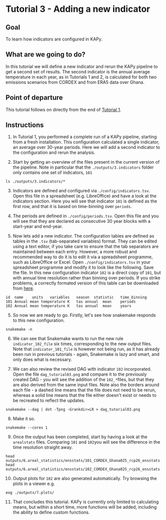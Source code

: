 # Tutorial 3 - Adding a new indicator

## Goal

To learn how indicators are configured in KAPy.

## What are we going to do?

In this tutorial we will define a new indicator and rerun the KAPy pipeline to get a second set of results. The second indicator is the annual average temperature in each year, as in Tutorials 1 and 2, is calculated for both two emissions scenarios from CORDEX and from ERA5 data over Ghana.


## Point of departure

This tutorial follows on directly from the end of [Tutorial 1](Tutorial01.md).

## Instructions

1. In Tutorial 1, you performed a complete run of a KAPy pipeline, starting from a fresh installation. This configuration calculated a single indicator, an average over 30-year periods. Here we will add a second indicator to the configuration and rerun the analysis.

2. Start by getting an overview of the files present in the current version of the pipeline. Note in particular that the `./outputs/3.indicators` folder only contains one set of indicators, `101`
```
ls ./outputs/3.indicators/*
```

3. Indicators are defined and configured via `./config/indicators.tsv`. Open this file in a spreadsheet (e.g. LibreOffice) and have a look at the indicators section. Here you will see that indicator `101` is defined as the first row, and that it is based on time-binning over `periods`. 

4. The periods are defined in `./config/periods.tsv`. Open this file and you will see that they are declared as consecutive 30 year blocks with a start-year and end-year.

4. Now lets add a new indicator. The configuration tables are defined as tables in the `.tsv` (tab-separated variables) format. They can be edited using a text editor, if you take care to ensure that the tab separators are maintained between each entry. However, a more robust and recommended way to do it is to edit it via a spreadsheet programme, such as LibreOffice or Excel. Open `./config/indicators.tsv` in your spreadsheet programme and modify it to look like the following. Save the file. In this new configuration indicator `102` is a direct copy of `101`, but with annual time resolution rather than binning over periods. If you strike problems, a correctly formated version of this table can be downloaded from [here](Tutorial03_files/indicators.tsv).

```
id	name	units	variables	season	statistic	time_binning
101	Annual mean temperature	K	tas	annual	mean	periods
102	Annual mean temperature	K	tas	annual	mean	years
```

5. So now we are ready to go. Firstly, let's see how snakemake responds to this new configuration.
```
snakemake -n
```

6. We can see that Snakemake wants to run the new rule `indicator_102_file` six times, corresponding to the new output files. Note that `indicator_101_file` is however not being run, as it has already been run in previous tutorials - again, Snakemake is lazy and smart, and only does what is necessary.

7. We can also review the revised DAG with indicator `102` incorporated. Open the file `dag_tutorial03.png` and compare it to the previously created DAG - you will see the addition of the `102_*`files, but that they are also derived from the same input files. Note also the borders around each file - a dashed line means that the file does not need to be rerun, whereas a solid line means that the file either doesn't exist or needs to be recreated to reflect the updates.

```
snakemake --dag | dot -Tpng -Grankdir=LR > dag_tutorial03.png
```

8. Make it so.

```
snakemake --cores 1

```

9. Once the output has been completed, start by having a look at the `arealstats` files. Comparing `101` and `102`you will see the difference in the time resolution straight away.
```
head outputs/6.areal_statistics/ensstats/101_CORDEX_Ghana025_rcp26_ensstats.csv 
head outputs/6.areal_statistics/ensstats/102_CORDEX_Ghana025_rcp26_ensstats.csv 
```

10. Output plots for `102` are also generated automatically. Try browsing the plots in a viewer e.g. 

```
eog ./outputs/7.plots/
```

11. That concludes this tutorial. KAPy is currently only limited to calculating means, but within a short time, more functions will be added, including the ability to define custom functions.

